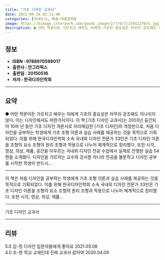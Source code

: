 ```yaml
---
title: "기초 디자인 교과서"
date: 2021-09-28 02:11:46
categories: [국내도서, 예술-대중문화]
image: https://bimage.interpark.com/goods_image/2/7/6/7/239112767s.jpg
description: ● 어떤 학문이든 가르치고 배우는 이에게 기초의 중요성은 아무리 강조해도 지나치지 않다. 이는 디자인에서도 마찬가지이다. 이 책 [기초 디자인 교과서]는 2003년 출간되어 10여 년 동안 기초 디자인 개론서로 자리매김한 [기초 디자인]의 개정판으로, 처음 디자인을 공부하는 학생에게
---
```


## **정보**

- **ISBN : 9788970598017**
- **출판사 : 안그라픽스**
- **출판일 : 20150516**
- **저자 : 한국디자인학회**

------



## **요약**

●  어떤 학문이든 가르치고 배우는 이에게 기초의 중요성은 아무리 강조해도 지나치지 않다. 이는 디자인에서도 마찬가지이다. 이 책 [기초 디자인 교과서]는 2003년 출간되어 10여 년 동안 기초 디자인 개론서로 자리매김한 [기초 디자인]의 개정판으로, 처음 디자인을 공부하는 학생에게 기초 조형 이론과 실습 사례를 제공하는 것을 목적으로 기획되었다. 이를 위해 한국디자인학회 소속 국내외 디자인 전문가 33인은 기초 디자인 이론을 조형의 요소 조형의 원리 조형과 작용으로 나누어 체계적으로 정리했다. 또한 시각, 영상, 의상, 제품, 공간을 아우르는 국내외 디자인 전공 수업에서 실제로 진행한 실습 54편을 소개했다. 디자인을 가르치는 교수와 강사뿐 아니라 전공을 불문하고 디자인 공부를 시작한 학생이 반드시...

------

이 책은 처음 디자인을 공부하는 학생에게 기초 조형 이론과 실습 사례를 제공하는 것을 목적으로 기획되었다. 이를 위해 한국디자인학회 소속 국내외 디자인 전문가 33인은 기초 디자인 이론을 조형의 요소 조형의 원리 조형과 작용으로 나누어 체계적으로 정리했다. 또한 시각, 영상, 의상, 제품... 

------


기초 디자인 교과서 

------


## **리뷰** 

5.0 김-정  디자인 입문자들에게 좋아요 2021.03.08 <br/>4.0 조-현 학교 교재인데 진짜 교과서 같아여 2020.04.09 <br/>